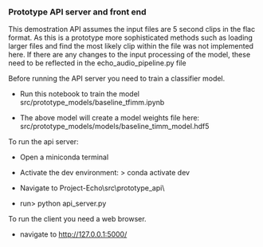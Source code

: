 
### Prototype API server and front end

This demostration API assumes the input files are 5 second clips in the flac format.  As this is a prototype more sophisticated methods such as loading larger files and find the most likely clip within the file was not implemented here.  If there are any changes to the input processing of the model, these need to be reflected in the echo_audio_pipeline.py file

Before running the API server you need to train a classifier model.

- Run this notebook to train the model src/prototype_models/baseline_tfimm.ipynb

- The above model will create a model weights file here: src/prototype_models/models/baseline_timm_model.hdf5

To run the api server:

- Open a miniconda terminal

- Activate the dev environment: > conda activate dev

- Navigate to Project-Echo\src\prototype_api\

- run> python api_server.py

To run the client you need a web browser.

- navigate to http://127.0.0.1:5000/

